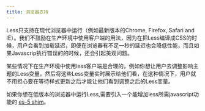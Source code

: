 ```yaml
---
title: 浏览器支持
---
```


Less只支持在现代浏览器中运行（例如最新版本的Chrome, Firefox, Safari and IE）。我们不鼓励在生产环境中使用客户端的用法，因为在把Less编译成CSS的时候，用户会看到加载延迟，即便在浏览器有不足一秒的延迟也会降低性能，而且如果Javascrip执行错误的的时候，还会引起美观问题。

某些情况下在生产环境中使用less客户端是合理的，例如你想让用户去调整影响主题的Less变量，然后将这些Less变量实时展示给他们看，在这种情况下，用户就不用担心要在等待样式更新之后才能让他们看到调整之后的Less变量。

如果你想在低版本的浏览器中运行Less,需要引入一个能增加less所需javascript功能的 [es-5 shim](https://github.com/kriskowal/es5-shim)。
